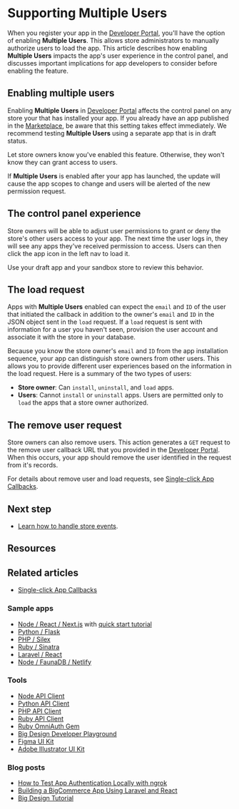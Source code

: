# Supporting Multiple Users



When you register your app in the [Developer Portal](https://devtools.bigcommerce.com/), you'll have the option of enabling **Multiple Users**. This allows store administrators to manually authorize users to load the app. This article describes how enabling **Multiple Users** impacts the app's user experience in the control panel, and discusses important implications for app developers to consider before enabling the feature.

## Enabling multiple users

Enabling **Multiple Users** in [Developer Portal](https://devtools.bigcommerce.com/) affects the control panel on any store your that has installed your app. If you already have an app published in the [Marketplace](https://www.bigcommerce.com/apps/), be aware that this setting takes effect immediately. We recommend testing **Multiple Users** using a separate app that is in draft status.

Let store owners know you've enabled this feature. Otherwise, they won't know they can grant access to users.

If **Multiple Users** is enabled after your app has launched, the update will cause the app scopes to change and users will be alerted of the new permission request.

## The control panel experience

Store owners will be able to adjust user permissions to grant or deny the store's other users access to your app. The next time the user logs in, they will see any apps they've received permission to access. Users can then click the app icon in the left nav to load it.

Use your draft app and your sandbox store to review this behavior.

## The load request

Apps with **Multiple Users** enabled can expect the `email` and `ID` of the user that initiated the callback in addition to the owner's `email` and `ID` in the JSON object sent in the `load` request. If a `load` request is sent with information for a user you haven't seen, provision the user account and associate it with the store in your database.

Because you know the store owner's `email` and `ID` from the app installation sequence, your app can distinguish store owners from other users. This allows you to provide different user experiences based on the information in the load request. Here is a summary of the two types of users:
- **Store owner**: Can `install`, `uninstall`, and `load` apps.
- **Users**: Cannot `install` or `uninstall` apps. Users are permitted only to `load` the apps that a store owner authorized.

## The remove user request
Store owners can also remove users. This action generates a `GET` request to the remove user callback URL that you provided in the [Developer Portal](https://devtools.bigcommerce.com/my/apps). When this occurs, your app should remove the user identified in the request from it's records.

For details about remove user and load requests, see [Single-click App Callbacks](/api-docs/apps/guide/callbacks).

## Next step

* [Learn how to handle store events](/api-docs/apps/guide/users).

## Resources

## Related articles
* [Single-click App Callbacks](/api-docs/apps/guide/callbacks)

### Sample apps
* [Node / React / Next.js](https://github.com/bigcommerce/sample-app-nodejs) with [quick start tutorial](https://developer.bigcommerce.com/api-docs/apps/quick-start)
* [Python / Flask](https://github.com/bigcommerce/hello-world-app-python-flask)
* [PHP / Silex](https://github.com/bigcommerce/hello-world-app-php-silex)
* [Ruby / Sinatra](https://github.com/bigcommerce/hello-world-app-ruby-sinatra)
* [Laravel / React](https://github.com/bigcommerce/laravel-react-sample-app)
* [Node / FaunaDB / Netlify](https://github.com/bigcommerce/channels-app/)

### Tools
* [Node API Client](https://github.com/bigcommerce/node-bigcommerce/)
* [Python API Client](https://github.com/bigcommerce/bigcommerce-api-python)
* [PHP API Client](https://github.com/bigcommerce/bigcommerce-api-php)
* [Ruby API Client](https://github.com/bigcommerce/bigcommerce-api-ruby)
* [Ruby OmniAuth Gem](https://github.com/bigcommerce/omniauth-bigcommerce)
* [Big Design Developer Playground](https://developer.bigcommerce.com/big-design)
* [Figma UI Kit](https://www.figma.com/file/jTVuUkiZ1j3rux8WHG4IKK/BigDesign-UI-Kit?node-id=0%3A1/duplicate)
* [Adobe Illustrator UI Kit](https://design.bigcommerce.com/bigdesign-ui-kit)

### Blog posts
* [How to Test App Authentication Locally with ngrok](https://medium.com/bigcommerce-developer-blog/how-to-test-app-authentication-locally-with-ngrok-149150bfe4cf)
* [Building a BigCommerce App Using Laravel and React](https://medium.com/bigcommerce-developer-blog/building-a-bigcommerce-app-using-laravel-and-react-711ceceb5006)
* [Big Design Tutorial](https://medium.com/bigcommerce-developer-blog/bigdesign-build-native-looking-uis-with-the-bigcommerce-design-system-fb06a01a24f2)
